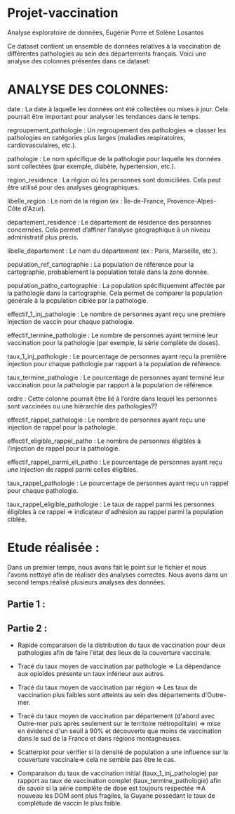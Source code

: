 # Projet-vaccination
Analyse exploratoire de données, Eugénie Porre et Solène Losantos

<!-- #region -->
Ce dataset contient un ensemble de données relatives à la vaccination de différentes pathologies au sein des départements français.
Voici une analyse des colonnes présentes dans ce dataset:

# ANALYSE DES COLONNES:

date : La date à laquelle les données ont été collectées ou mises à jour. Cela pourrait être important pour analyser les tendances dans le temps.

regroupement_pathologie : Un regroupement des pathologies => classer les pathologies en catégories plus larges (maladies respiratoires, cardiovasculaires, etc.).

pathologie : Le nom spécifique de la pathologie pour laquelle les données sont collectées (par exemple, diabète, hypertension, etc.).

region_residence : La région où les personnes sont domiciliées. Cela peut être utilisé pour des analyses géographiques.

libelle_region : Le nom de la région (ex : Île-de-France, Provence-Alpes-Côte d'Azur). 

departement_residence : Le département de résidence des personnes concernées. Cela permet d’affiner l’analyse géographique à un niveau administratif plus précis.

libelle_departement : Le nom du département (ex : Paris, Marseille, etc.). 

population_ref_cartographie : La population de référence pour la cartographie, probablement la population totale dans la zone donnée.

population_patho_cartographie : La population spécifiquement affectée par la pathologie dans la cartographie. Cela permet de comparer la population générale à la population ciblée par la pathologie.

effectif_1_inj_pathologie : Le nombre de personnes ayant reçu une première injection de vaccin pour chaque pathologie.

effectif_termine_pathologie : Le nombre de personnes ayant terminé leur vaccination pour la pathologie (par exemple, la série complète de doses).

taux_1_inj_pathologie : Le pourcentage de personnes ayant reçu la première injection pour chaque pathologie par rapport à la population de référence.

taux_termine_pathologie : Le pourcentage de personnes ayant terminé leur vaccination pour la pathologie par rapport à la population de référence.

ordre : Cette colonne pourrait être lié à l’ordre dans lequel les personnes sont vaccinées ou une hiérarchie des pathologies??

effectif_rappel_pathologie : Le nombre de personnes ayant reçu une injection de rappel pour la pathologie.

effectif_eligible_rappel_patho : Le nombre de personnes éligibles à l’injection de rappel pour la pathologie.

effectif_rappel_parmi_eli_patho : Le pourcentage de personnes ayant reçu une injection de rappel parmi celles éligibles.

taux_rappel_pathologie : Le pourcentage de personnes ayant reçu un rappel pour chaque pathologie.

taux_rappel_eligible_pathologie : Le taux de rappel parmi les personnes éligibles à ce rappel => indicateur d'adhésion au rappel parmi la population ciblée.

# Etude réalisée :

Dans un premier temps, nous avons fait le point sur le fichier et nous l'avons nettoyé afin de réaliser des analyses correctes.
Nous avons dans un second temps réalisé plusieurs analyses des données.

## Partie 1 :

## Partie 2 :

- Rapide comparaison de la distribution du taux de vaccination pour deux pathologies afin de faire l'état des lieux de la couverture vaccinale.
  
- Tracé du taux moyen de vaccination par pathologie => La dépendance aux opioïdes présente un taux inférieur aux autres.

  
- Tracé du taux moyen de vaccination par région => Les taux de vaccination plus faibles sont atteints au sein des départements d'Outre-mer.

  
- Tracé du taux moyen de vaccination par département (d'abord avec Outre-mer puis après seulement sur le territoire métropolitain) => mise en évidence d'un seuil à 90% et découverte que moins de vaccination dans le sud de la France et dans régions montagneuses.

  
- Scatterplot pour vérifier si la densité de population a une influence sur la couverture vaccinale=> cela ne semble pas être le cas.

  
- Comparaison du taux de vaccination initial (taux_1_inj_pathologie) par rapport au taux de vaccination complet (taux_termine_pathologie) afin de savoir si la série complète de dose est toujours respectée =>A nouveau les DOM sont plus fragiles, la Guyane possédant le taux de complétude de vaccin le plus faible.



<!-- #endregion -->
